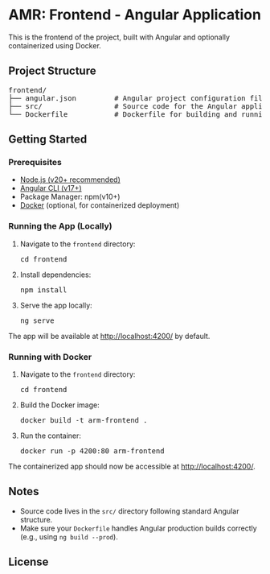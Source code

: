 # AMR: Frontend - Angular Application

<p>This is the frontend of the project, built with Angular and optionally containerized using Docker.</p>

<h2>Project Structure</h2>

<pre>
frontend/
├── angular.json         # Angular project configuration file
├── src/                 # Source code for the Angular application
└── Dockerfile           # Dockerfile for building and running the frontend in a container
</pre>

<h2>Getting Started</h2>

<h3>Prerequisites</h3>
<ul>
<li><a href="https://nodejs.org/en/download/">Node.js (v20+ recommended)</a></li>
<li><a href="https://angular.io/cli">Angular CLI (v17+)</a></li>
<li>Package Manager: npm(v10+)</li>
<li><a href="https://docs.docker.com/get-docker/">Docker</a> (optional, for containerized deployment)</li>
</ul>

<h3>Running the App (Locally)</h3>

<ol>
<li>Navigate to the <code>frontend</code> directory:
    <pre>cd frontend</pre>
</li>
<li>Install dependencies:
    <pre>npm install</pre>
</li>
<li>Serve the app locally:
    <pre>ng serve</pre>
</li>
</ol>

<p>The app will be available at <a href="http://localhost:4200/">http://localhost:4200/</a> by default.</p>

<h3>Running with Docker</h3>

<ol>
<li>Navigate to the <code>frontend</code> directory:
    <pre>cd frontend</pre>
</li>
<li>Build the Docker image:
    <pre>docker build -t arm-frontend .</pre>
</li>
<li>Run the container:
    <pre>docker run -p 4200:80 arm-frontend</pre>
</li>
</ol>

<p>The containerized app should now be accessible at <a href="http://localhost:4200/">http://localhost:4200/</a>.</p>

<h2>Notes</h2>
<ul>
<li>Source code lives in the <code>src/</code> directory following standard Angular structure.</li>
<li>Make sure your <code>Dockerfile</code> handles Angular production builds correctly (e.g., using <code>ng build --prod</code>).</li>
</ul>

<h2>License</h2>
<!-- <p>This project is licensed under the MIT License. See the <code>LICENSE</code> file for details.</p> -->
